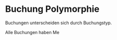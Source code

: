 Buchung Polymorphie
===================

Buchungen unterscheiden sich durch Buchungstyp.


Alle Buchungen haben Me